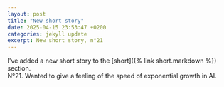 ```yaml
---
layout: post
title: "New short story"
date: 2025-04-15 23:53:47 +0200
categories: jekyll update
excerpt: New short story, n°21
---
```


I've added a new short story to the [short]({% link short.markdown %}) section.<br>
N°21. Wanted to give a feeling of the speed of exponential growth in AI.
